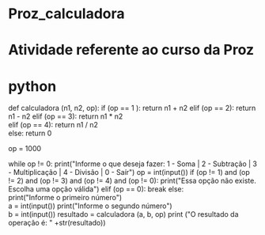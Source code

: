 # Proz_calculadora
# Atividade referente ao curso da Proz
# python

def calculadora (n1, n2, op):
  if (op == 1 ):
    return n1 + n2
  elif (op == 2):
    return n1 - n2
  elif (op == 3):
    return n1 * n2    
  elif (op == 4):
    return n1 / n2    
  else:
    return 0
    
op = 1000

while op != 0:
  print("Informe o que deseja fazer: 1 - Soma | 2 - Subtração | 3 - Multiplicação | 4 - Divisão | 0 - Saír")
  op = int(input())
  if (op != 1) and (op != 2) and (op != 3) and (op != 4) and (op != 0):
      print("Essa opção não existe. Escolha uma opção válida")
  elif (op == 0):
      break
  else:    
      print("Informe o primeiro número")  
      a = int(input())
      print("Informe o segundo número")  
      b = int(input())
      resultado = calculadora (a, b, op)
      print ("O resultado da operação é: " +str(resultado))

